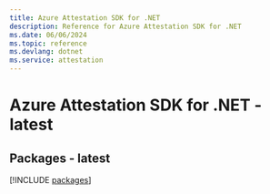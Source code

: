 ```yaml
---
title: Azure Attestation SDK for .NET
description: Reference for Azure Attestation SDK for .NET
ms.date: 06/06/2024
ms.topic: reference
ms.devlang: dotnet
ms.service: attestation
---
```

# Azure Attestation SDK for .NET - latest
## Packages - latest
[!INCLUDE [packages](attestation-index.md)]
